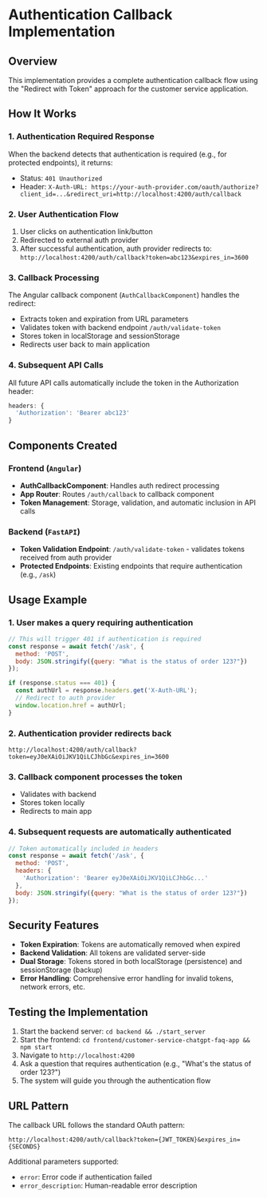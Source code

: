# Authentication Callback Implementation

## Overview
This implementation provides a complete authentication callback flow using the "Redirect with Token" approach for the customer service application.

## How It Works

### 1. Authentication Required Response
When the backend detects that authentication is required (e.g., for protected endpoints), it returns:
- Status: `401 Unauthorized`
- Header: `X-Auth-URL: https://your-auth-provider.com/oauth/authorize?client_id=...&redirect_uri=http://localhost:4200/auth/callback`

### 2. User Authentication Flow
1. User clicks on authentication link/button
2. Redirected to external auth provider
3. After successful authentication, auth provider redirects to: `http://localhost:4200/auth/callback?token=abc123&expires_in=3600`

### 3. Callback Processing
The Angular callback component (`AuthCallbackComponent`) handles the redirect:
- Extracts token and expiration from URL parameters
- Validates token with backend endpoint `/auth/validate-token`
- Stores token in localStorage and sessionStorage
- Redirects user back to main application

### 4. Subsequent API Calls
All future API calls automatically include the token in the Authorization header:
```javascript
headers: {
  'Authorization': 'Bearer abc123'
}
```

## Components Created

### Frontend (`Angular`)
- **AuthCallbackComponent**: Handles auth redirect processing
- **App Router**: Routes `/auth/callback` to callback component
- **Token Management**: Storage, validation, and automatic inclusion in API calls

### Backend (`FastAPI`)
- **Token Validation Endpoint**: `/auth/validate-token` - validates tokens received from auth provider
- **Protected Endpoints**: Existing endpoints that require authentication (e.g., `/ask`)

## Usage Example

### 1. User makes a query requiring authentication
```javascript
// This will trigger 401 if authentication is required
const response = await fetch('/ask', {
  method: 'POST',
  body: JSON.stringify({query: "What is the status of order 123?"})
});

if (response.status === 401) {
  const authUrl = response.headers.get('X-Auth-URL');
  // Redirect to auth provider
  window.location.href = authUrl;
}
```

### 2. Authentication provider redirects back
```
http://localhost:4200/auth/callback?token=eyJ0eXAiOiJKV1QiLCJhbGc&expires_in=3600
```

### 3. Callback component processes the token
- Validates with backend
- Stores token locally
- Redirects to main app

### 4. Subsequent requests are automatically authenticated
```javascript
// Token automatically included in headers
const response = await fetch('/ask', {
  method: 'POST',
  headers: {
    'Authorization': 'Bearer eyJ0eXAiOiJKV1QiLCJhbGc...'
  },
  body: JSON.stringify({query: "What is the status of order 123?"})
});
```

## Security Features

- **Token Expiration**: Tokens are automatically removed when expired
- **Backend Validation**: All tokens are validated server-side
- **Dual Storage**: Tokens stored in both localStorage (persistence) and sessionStorage (backup)
- **Error Handling**: Comprehensive error handling for invalid tokens, network errors, etc.

## Testing the Implementation

1. Start the backend server: `cd backend && ./start_server`
2. Start the frontend: `cd frontend/customer-service-chatgpt-faq-app && npm start`
3. Navigate to `http://localhost:4200`
4. Ask a question that requires authentication (e.g., "What's the status of order 123?")
5. The system will guide you through the authentication flow

## URL Pattern
The callback URL follows the standard OAuth pattern:
```
http://localhost:4200/auth/callback?token={JWT_TOKEN}&expires_in={SECONDS}
```

Additional parameters supported:
- `error`: Error code if authentication failed
- `error_description`: Human-readable error description
